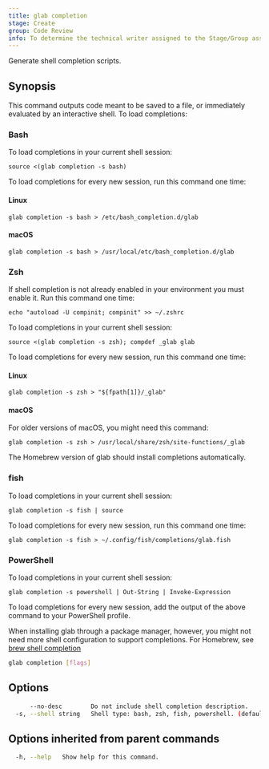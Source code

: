 ```yaml
---
title: glab completion
stage: Create
group: Code Review
info: To determine the technical writer assigned to the Stage/Group associated with this page, see https://about.gitlab.com/handbook/product/ux/technical-writing/#assignments
---
```


<!--
This documentation is auto generated by a script.
Please do not edit this file directly. Run `make gen-docs` instead.
-->

Generate shell completion scripts.

## Synopsis

This command outputs code meant to be saved to a file, or immediately
evaluated by an interactive shell. To load completions:

### Bash

To load completions in your current shell session:

```shell
source <(glab completion -s bash)
```

To load completions for every new session, run this command one time:

#### Linux

```shell
glab completion -s bash > /etc/bash_completion.d/glab
```

#### macOS

```shell
glab completion -s bash > /usr/local/etc/bash_completion.d/glab
```

### Zsh

If shell completion is not already enabled in your environment you must
enable it. Run this command one time:

```shell
echo "autoload -U compinit; compinit" >> ~/.zshrc
```

To load completions in your current shell session:

```shell
source <(glab completion -s zsh); compdef _glab glab
```

To load completions for every new session, run this command one time:

#### Linux

```shell
glab completion -s zsh > "${fpath[1]}/_glab"
```

#### macOS

For older versions of macOS, you might need this command:

```shell
glab completion -s zsh > /usr/local/share/zsh/site-functions/_glab
```

The Homebrew version of glab should install completions automatically.

### fish

To load completions in your current shell session:

```shell
glab completion -s fish | source
```

To load completions for every new session, run this command one time:

```shell
glab completion -s fish > ~/.config/fish/completions/glab.fish
```

### PowerShell

To load completions in your current shell session:

```shell
glab completion -s powershell | Out-String | Invoke-Expression
```

To load completions for every new session, add the output of the above command
to your PowerShell profile.

When installing glab through a package manager, however, you might not need
more shell configuration to support completions.
For Homebrew, see [brew shell completion](https://docs.brew.sh/Shell-Completion)

```bash twoslash title="Terminal"
glab completion [flags]
```

## Options

```bash twoslash title="Terminal"
      --no-desc        Do not include shell completion description.
  -s, --shell string   Shell type: bash, zsh, fish, powershell. (default "bash")
```

## Options inherited from parent commands

```bash twoslash title="Terminal"
  -h, --help   Show help for this command.
```
